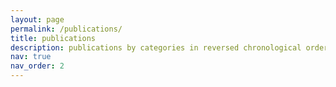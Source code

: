 ```yaml
---
layout: page
permalink: /publications/
title: publications
description: publications by categories in reversed chronological order. generated by jekyll-scholar.
nav: true
nav_order: 2
---
```

<!-- _pages/publications.md -->
<!-- <div class="publications">

    {% bibliography -f {{ site.scholar.bibliography }} %}

</div> -->
